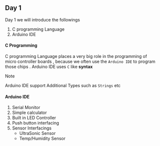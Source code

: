 ## Day 1

Day 1 we will introduce the followings

1. C programming Language
2. Arduino IDE

#### C Programming

C programming Language places a very big role in the programming of micro controller boards , because we often use the `Arduino IDE` to program those chips . Arduino IDE uses `C` like **syntax**

> [!NOTE]
> Arduino IDE support Additional Types such as `Strings` etc

#### Arduino IDE

1. Serial Monitor
2. Simple calculator
3. Built in LED Controller
4. Push button interfacing
5. Sensor Interfacings
   - UltraSonic Sensor
   - Temp/Humidity Sensor
